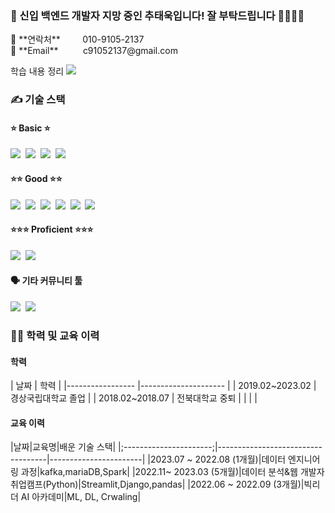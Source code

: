 
<h3>🤵 신입 백엔드 개발자 지망 중인 추태욱입니다! 잘 부탁드립니다 🙇‍♀️🙇‍♀️</h3>
<p>
📱 **연락처**           010-9105-2137<br>
📧 **Email**           c91052137@gmail.com<br>
  <div>
  학습 내용 정리 
  <a href="https://congruous-lifter-7ca.notion.site/0b9b6ce8475643b9b8e9b2ce49f311a6?pvs=4">
    <img src="https://img.shields.io/badge/Notion-000000?style=flat-square&logo=Notion&logoColor=white"/>
  </a>
    </div>
</p>
<h3>✍️ 기술 스택 </h3>
<h4>⭐ Basic ⭐</h4>
<div>
  <img src="https://img.shields.io/badge/Linux-FCC624?style=flat-square&logo=Linux&logoColor=white"/>&nbsp
  <img src="https://img.shields.io/badge/Flask-000000?style=flat-square&logo=Flask&logoColor=white"/>&nbsp
  <img src="https://img.shields.io/badge/Tableau-E97627?style=flat-square&logo=Tableau&logoColor=white"/>&nbsp
  <img src="https://img.shields.io/badge/Docker-2496ED?style=flat-square&logo=Docker&logoColor=white"/>&nbsp
</div>
<h4>⭐⭐ Good ⭐⭐</h4>
<!-- 맞을진 모름 -->
<div>
  <img src="https://img.shields.io/badge/JAVA-6DB33F?style=flat-square&logoColor=white"/>&nbsp
  <img src="https://img.shields.io/badge/MariaDB-000000?style=flat-square&logo=Databricks&logoColor=white"/>&nbsp
  <img src="https://img.shields.io/badge/Spring-6DB33F?style=flat-square&logo=Spring&logoColor=white"/>&nbsp
  <img src="https://img.shields.io/badge/Vue.JS-4FC08D?style=flat-square&logo=Vue.js&logoColor=white"/>&nbsp
  <img src="https://img.shields.io/badge/Django-092E20?style=flat-square&logo=Django&logoColor=white"/>&nbsp
  <img src="https://img.shields.io/badge/Streamlit-FF4B4B?style=flat-square&logo=Streamlit&logoColor=white"/>&nbsp
</div>

<h4>⭐⭐⭐ Proficient ⭐⭐⭐</h4>
<div>
  <img src="https://img.shields.io/badge/Python-6DB33F?style=flat-square&logo=Python&logoColor=white"/>&nbsp
  <img src="https://img.shields.io/badge/Pandas-150458?style=flat-square&logo=pandas&logoColor=white"/>&nbsp
</div>
<h4>🗣️ 기타 커뮤니티 툴 </h4>
<div>
  <img src="https://img.shields.io/badge/Slack-4A154B?style=flat-square&logo=Slack&logoColor=white"/>&nbsp
  <img src="https://img.shields.io/badge/Discord-5865F2?style=flat-square&logo=Discord&logoColor=white"/>&nbsp
</div>
<h3>🧑‍🎓 학력 및 교육 이력 </h3>
<h4> 학력 </h4>
<div>
  | 날짜            	| 학력                	|
  |-----------------	|---------------------	|
  | 2019.02~2023.02 	| 경상국립대학교 졸업 	|
  | 2018.02~2018.07 	| 전북대학교 중퇴     	|
  |                 	|                     	|
</div>

<h4> 교육 이력 </h4>
|날짜|교육명|배운 기술 스택|
|;----------------------;|-----------------------------------|-----------------------|
|2023.07 ~ 2022.08 (1개월)|데이터 엔지니어링 과정|kafka,mariaDB,Spark|
|2022.11~ 2023.03 (5개월)|데이터 분석&웹 개발자 취업캠프(Python)|Streamlit,Django,pandas|
|2022.06 ~ 2022.09 (3개월)|빅리더 AI 아카데미|ML, DL, Crwaling|
